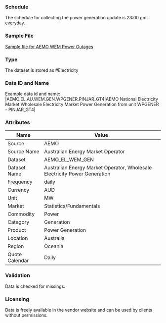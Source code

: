 ### Schedule

The schedule for collecting the power generation update is 23:00 gmt everyday.

### Sample File

[Sample file for AEMO WEM Power Outages](pathname:///file-samples/AEMO_WEM_outages-Oct2022.csv)

### Type

The dataset is stored as #Electricity

### Data ID and Name

Example data id and name:
|AEMO.EL.AU.WEM.GEN.WPGENER.PINJAR_GT4|AEMO National Electricity Market Wholesale Electricity Market Power Generation from unit WPGENER - PINJAR_GT4|

### Attributes

|Name|Value|
|-|-|
|Source|AEMO|
|Source Name|Australian Energy Market Operator|
|Dataset|AEMO_EL_WEM_GEN|
|Dataset Name|Australian Energy Market Operator, Wholesale Electricity Power Generation|
|Frequency|daily|
|Currency|AUD|
|Unit|MW|
|Market|Statistics/Fundamentals|
|Commodity|Power|
|Category|Generation|
|Product|Power Generation|
|Location|Australia|
|Region|Oceania|
|Quote Calendar|Daily|


### Validation

Data is checked for missings. 

### Licensing

Data is freely available in the vendor website and can be used by clients without permissions.
